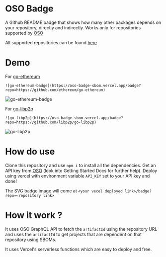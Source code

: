 # OSO Badge
A Github README badge that shows how many other packages depends on your repository, directly and indirectly.
Works only for repositories supported by [OSO](https://www.opensource.observer/)

All supported repositories can be found [here](https://github.com/opensource-observer/oss-directory/tree/main/data/projects)

# Demo
For [go-ethereum](https://github.com/ethereum/go-ethereum)
```
![go-ethereum-badge](https://oso-badge-sbom.vercel.app/badge?repo=https://github.com/ethereum/go-ethereum)
```

![go-ethereum-badge](https://oso-badge-sbom.vercel.app/badge?repo=https://github.com/ethereum/go-ethereum)

For [go-libp2p](https://github.com/libp2p/go-libp2p)
```
![go-libp2p](https://oso-badge-sbom.vercel.app/badge?repo=https://github.com/libp2p/go-libp2p)
```
![go-libp2p](https://oso-badge-sbom.vercel.app/badge?repo=https://github.com/libp2p/go-libp2p)

# How do use
Clone this repository and use `npm i` to install all the dependencies.
Get an API key from [OSO](https://www.opensource.observer/) (look into Getting Started Docs for further help).
Deploy using vercel with environment variable `API_KEY` set to your API key and done!

The SVG badge image will come at `<your vecel deployed link>/badge?repo=<repository link>`

# How it work ?
It uses OSO GraphQL API to fetch the `artifactId` using the repository URL and uses the `artifactId` to get projects that are dependent on that repository using SBOMs.

It uses Vercel's serverless functions which are easy to deploy and free.
